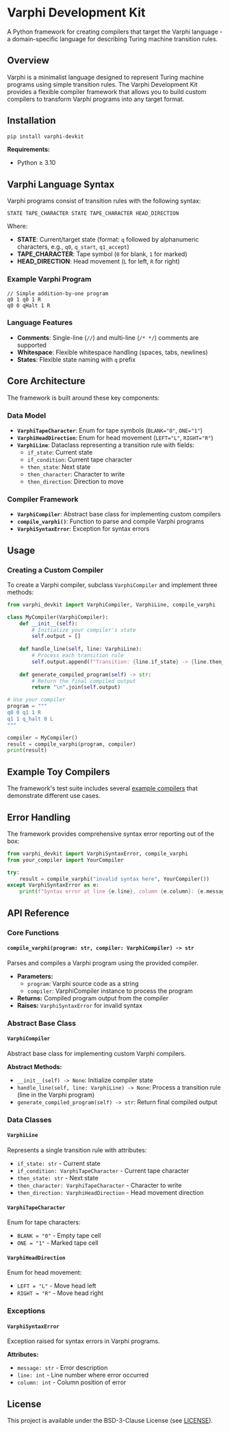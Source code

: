 # Varphi Development Kit

A Python framework for creating compilers that target the Varphi language - a domain-specific language for describing Turing machine transition rules.

## Overview

Varphi is a minimalist language designed to represent Turing machine programs using simple transition rules. The Varphi Development Kit provides a flexible compiler framework that allows you to build custom compilers to transform Varphi programs into any target format.

## Installation

```bash
pip install varphi-devkit
```

**Requirements:**
- Python ≥ 3.10

## Varphi Language Syntax

Varphi programs consist of transition rules with the following syntax:

```
STATE TAPE_CHARACTER STATE TAPE_CHARACTER HEAD_DIRECTION
```

Where:
- **STATE**: Current/target state (format: `q` followed by alphanumeric characters, e.g., `q0`, `q_start`, `q1_accept`)
- **TAPE_CHARACTER**: Tape symbol (`0` for blank, `1` for marked)
- **HEAD_DIRECTION**: Head movement (`L` for left, `R` for right)

### Example Varphi Program

```varphi
// Simple addition-by-one program
q0 1 q0 1 R
q0 0 qHalt 1 R
```

### Language Features

- **Comments**: Single-line (`//`) and multi-line (`/* */`) comments are supported
- **Whitespace**: Flexible whitespace handling (spaces, tabs, newlines)
- **States**: Flexible state naming with `q` prefix

## Core Architecture

The framework is built around these key components:

### Data Model

- **`VarphiTapeCharacter`**: Enum for tape symbols (`BLANK="0"`, `ONE="1"`)
- **`VarphiHeadDirection`**: Enum for head movement (`LEFT="L"`, `RIGHT="R"`)
- **`VarphiLine`**: Dataclass representing a transition rule with fields:
  - `if_state`: Current state
  - `if_condition`: Current tape character
  - `then_state`: Next state  
  - `then_character`: Character to write
  - `then_direction`: Direction to move

### Compiler Framework

- **`VarphiCompiler`**: Abstract base class for implementing custom compilers
- **`compile_varphi()`**: Function to parse and compile Varphi programs
- **`VarphiSyntaxError`**: Exception for syntax errors

## Usage

### Creating a Custom Compiler

To create a Varphi compiler, subclass `VarphiCompiler` and implement three methods:

```python
from varphi_devkit import VarphiCompiler, VarphiLine, compile_varphi

class MyCompiler(VarphiCompiler):
    def __init__(self):
        # Initialize your compiler's state
        self.output = []
    
    def handle_line(self, line: VarphiLine):
        # Process each transition rule
        self.output.append(f"Transition: {line.if_state} -> {line.then_state}")
    
    def generate_compiled_program(self) -> str:
        # Return the final compiled output
        return "\n".join(self.output)

# Use your compiler
program = """
q0 0 q1 1 R
q1 1 q_halt 0 L
"""

compiler = MyCompiler()
result = compile_varphi(program, compiler)
print(result)
```

## Example Toy Compilers

The framework's test suite includes several [example compilers](/tests/toy_compilers) that demonstrate different use cases.

## Error Handling

The framework provides comprehensive syntax error reporting out of the box:

```python
from varphi_devkit import VarphiSyntaxError, compile_varphi
from your_compiler import YourCompiler

try:
    result = compile_varphi("invalid syntax here", YourCompiler())
except VarphiSyntaxError as e:
    print(f"Syntax error at line {e.line}, column {e.column}: {e.message}")
```

## API Reference

### Core Functions

#### `compile_varphi(program: str, compiler: VarphiCompiler) -> str`

Parses and compiles a Varphi program using the provided compiler.

- **Parameters:**
  - `program`: Varphi source code as a string
  - `compiler`: VarphiCompiler instance to process the program
- **Returns:** Compiled program output from the compiler
- **Raises:** `VarphiSyntaxError` for invalid syntax

### Abstract Base Class

#### `VarphiCompiler`

Abstract base class for implementing custom Varphi compilers.

**Abstract Methods:**
- `__init__(self) -> None`: Initialize compiler state
- `handle_line(self, line: VarphiLine) -> None`: Process a transition rule (line in the Varphi program)
- `generate_compiled_program(self) -> str`: Return final compiled output

### Data Classes

#### `VarphiLine`

Represents a single transition rule with attributes:
- `if_state: str` - Current state
- `if_condition: VarphiTapeCharacter` - Current tape character
- `then_state: str` - Next state
- `then_character: VarphiTapeCharacter` - Character to write
- `then_direction: VarphiHeadDirection` - Head movement direction

#### `VarphiTapeCharacter`

Enum for tape characters:
- `BLANK = "0"` - Empty tape cell
- `ONE = "1"` - Marked tape cell

#### `VarphiHeadDirection`

Enum for head movement:
- `LEFT = "L"` - Move head left
- `RIGHT = "R"` - Move head right

### Exceptions

#### `VarphiSyntaxError`

Exception raised for syntax errors in Varphi programs.

**Attributes:**
- `message: str` - Error description
- `line: int` - Line number where error occurred
- `column: int` - Column position of error

## License

This project is available under the BSD-3-Clause License (see [LICENSE](LICENSE)).
